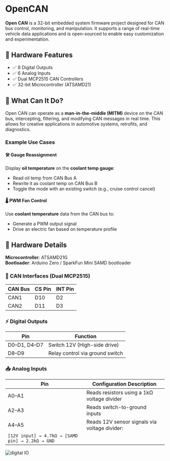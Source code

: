 # OpenCAN

**Open CAN** is a 32-bit embedded system firmware project designed for CAN bus control, monitoring, and manipulation. It supports a range of real-time vehicle data applications and is open-sourced to enable easy customization and experimentation.

## 🔧 Hardware Features

- ✅ 8 Digital Outputs  
- ✅ 6 Analog Inputs  
- ✅ Dual MCP2515 CAN Controllers  
- ✅ 32-bit Microcontroller (ATSAMD21)

## 🚗 What Can It Do?

Open CAN can operate as a **man-in-the-middle (MITM)** device on the CAN bus, intercepting, filtering, and modifying CAN messages in real time. This allows for creative applications in automotive systems, retrofits, and diagnostics.

### Example Use Cases

#### 🛠 Gauge Reassignment
Display **oil temperature** on the **coolant temp gauge**:
- Read oil temp from CAN Bus A
- Rewrite it as coolant temp on CAN Bus B
- Toggle the mode with an existing switch (e.g., cruise control cancel)

#### 🌡 PWM Fan Control
Use **coolant temperature** data from the CAN bus to:
- Generate a PWM output signal
- Drive an electric fan based on temperature profile

## 🔧 Hardware Details

**Microcontroller**: ATSAMD21G  
**Bootloader**: Arduino Zero / SparkFun Mini SAMD bootloader  

### 🚌 CAN Interfaces (Dual MCP2515)
| CAN Bus | CS Pin | INT Pin |
|---------|--------|---------|
| CAN1    | D10    | D2      |
| CAN2    | D11    | D3      |

### ⚡ Digital Outputs
| Pin        | Function                        |
|------------|---------------------------------|
| D0–D1, D4–D7 | Switch 12V (High-side drive)     |
| D8–D9      | Relay control via ground switch |

### 📥 Analog Inputs
| Pin   | Configuration Description                                                             |
|--------|----------------------------------------------------------------------------------------|
| A0–A1 | Reads resistors using a 1kΩ voltage divider                                            |
| A2–A3 | Reads switch-to-ground inputs                                                         |
| A4–A5 | Reads 12V sensor signals via voltage divider:  
`[12V input] → 4.7kΩ → [SAMD pin] → 2.2kΩ → GND` |

![digital IO](https://github.com/user-attachments/assets/9faa2da8-8e4c-43a7-91cf-a10a13ae3909)
